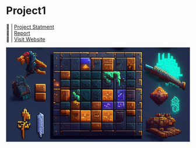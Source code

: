 # Project1



🔗 | [Project Statment](Project1/AI_project.pdf)  <br>
🔗 | [Report](Project1/AIReport.pdf)  <br>
🔗 | [Visit Website](https://lucent-lebkuchen-a93af8.netlify.app/)

![Website Screenshot](Project1/img/Background/Cave.png)
